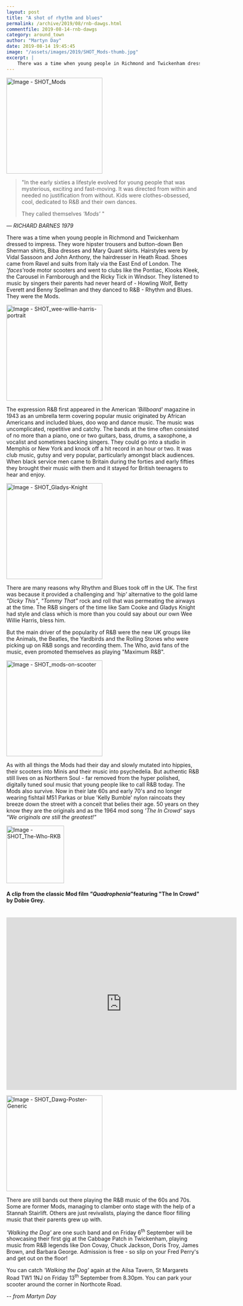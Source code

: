 ```yaml
---
layout: post
title: "A shot of rhythm and blues"
permalink: /archive/2019/08/rnb-dawgs.html
commentfile: 2019-08-14-rnb-dawgs
category: around_town
author: "Martyn Day"
date: 2019-08-14 19:45:45
image: "/assets/images/2019/SHOT_Mods-thumb.jpg"
excerpt: |
    There was a time when young people in Richmond and Twickenham dressed to impress. They wore hipster trousers and button-down Ben Sherman shirts, Biba dresses and Mary Quant skirts. Hairstyles were by Vidal Sassoon and John Anthony, the hairdresser in Heath Road. Shoes came from Ravel and suits from Italy via the East End of London. The <em>'faces'</em>rode motor scooters and went to clubs like the Pontiac, Klooks Kleek, the Carousel in Farnborough and the Ricky Tick in Windsor.
---
```


<a href="/assets/images/2019/SHOT_Mods.jpg" title="Click for a larger image"><img src="/assets/images/2019/SHOT_Mods-thumb.jpg" width="250" alt="Image - SHOT_Mods"  class="photo right"/></a>

> "In the early sixties a lifestyle evolved for young people that was mysterious, exciting and fast-moving. It was directed from within and needed no justification from without. Kids were clothes-obsessed, cool, dedicated to R&B and their own dances.
>
> They called themselves <em>'Mods'</em> "

<cite>&mdash; RICHARD BARNES 1979</cite>

There was a time when young people in Richmond and Twickenham dressed to impress. They wore hipster trousers and button-down Ben Sherman shirts, Biba dresses and Mary Quant skirts. Hairstyles were by Vidal Sassoon and John Anthony, the hairdresser in Heath Road. Shoes came from Ravel and suits from Italy via the East End of London. The <em>'faces'</em>rode motor scooters and went to clubs like the Pontiac, Klooks Kleek, the Carousel in Farnborough and the Ricky Tick in Windsor.  They listened to music by singers their parents had never heard of - Howling Wolf, Betty Everett and Benny Spellman and they danced to R&B - Rhythm and Blues. They were the Mods.

<a href="/assets/images/2019/SHOT_wee-willie-harris-portrait.jpg" title="Click for a larger image"><img src="/assets/images/2019/SHOT_wee-willie-harris-portrait-thumb.jpg" width="250" alt="Image - SHOT_wee-willie-harris-portrait"  class="photo right"/></a>

The expression R&B first appeared in the American <em>'Billboard'</em> magazine in 1943 as an umbrella term covering popular music originated by African Americans and included blues, doo wop and dance music. The music was uncomplicated, repetitive and catchy. The bands at the time often consisted of no more than a piano, one or two guitars, bass, drums, a saxophone, a vocalist and sometimes backing singers. They could go into a studio in Memphis or New York and knock off a hit record in an hour or two. It was club music, gutsy and very popular, particularly amongst black audiences. When black service men came to Britain during the forties and early fifties they brought their music with them and it stayed for British teenagers to hear and enjoy.

<a href="/assets/images/2019/SHOT_Gladys-Knight.jpg" title="Click for a larger image"><img src="/assets/images/2019/SHOT_Gladys-Knight-thumb.jpg" width="250" alt="Image - SHOT_Gladys-Knight"  class="photo right"/></a>

There are many reasons why Rhythm and Blues took off in the UK. The first was because it provided a challenging and <em>'hip'</em> alternative to the gold lame <em>"Dicky This"</em>, <em>"Tommy That"</em> rock and roll that was permeating the airways at the time. The R&B singers of the time like Sam Cooke and Gladys Knight had style and class which is more than you could say about our own Wee Willie Harris, bless him.

But the main driver of the popularity of R&B were the new UK groups like the Animals, the Beatles, the Yardbirds and the Rolling Stones who were picking up on R&B songs and recording them. The Who, avid fans of the music, even promoted themselves as playing "Maximum R&B".

<a href="/assets/images/2019/SHOT_mods-on-scooter.jpg" title="Click for a larger image"><img src="/assets/images/2019/SHOT_mods-on-scooter-thumb.jpg" width="250" alt="Image - SHOT_mods-on-scooter"  class="photo right"/></a>

As with all things the Mods had their day and slowly mutated into hippies, their scooters into Minis and their music into psychedelia. But authentic R&B still lives on as Northern Soul - far removed from the hyper polished, digitally tuned soul music that young people like to call R&B today. The Mods also survive. Now in their late 60s and early 70's and no longer wearing fishtail M51 Parkas or blue 'Kelly Bumble' nylon raincoats they breeze down the street with a conceit that belies their age. 50 years on they know they are the originals and as the 1964 mod song <em>'The In Crowd'</em> says <em>"We originals are still the greatest!"</em>

<div class="box" markdown="1">

<a href="/assets/images/2019/SHOT_The-Who-RKB.jpg" title="Click for a larger image"><img src="/assets/images/2019/SHOT_The-Who-RKB-thumb.jpg" width="150" alt="Image - SHOT_The-Who-RKB"  class="photo left"/></a>

#### A clip from the classic Mod film <em>"Quadrophenia</em>"featuring "The In Crowd" by Dobie Grey.

<br class="u-clearfix" />

<iframe width="600" height="450" src="https://www.youtube-nocookie.com/embed/-Uv2wFPGJ4Y?rel=0" frameborder="0" allowfullscreen></iframe>

</div>

<div class="box" markdown="1">

<a href="/assets/images/2019/SHOT_Dawg-Poster-Generic.jpg" title="Click for a larger image"><img src="/assets/images/2019/SHOT_Dawg-Poster-Generic-thumb.jpg" width="250" alt="Image - SHOT_Dawg-Poster-Generic"  class="photo left"/></a>

There are still bands out there playing the R&B music of the 60s and 70s. Some are former Mods, managing to clamber onto stage with the help of a Stannah Stairlift. Others are just revivalists, playing the dance floor filling music that their parents grew up with.

<em>'Walking the Dog'</em> are one such band and on Friday 6<sup>th</sup> September will be showcasing their first gig at the Cabbage Patch in Twickenham, playing music from R&B legends like Don Covay, Chuck Jackson, Doris Troy, James Brown, and Barbara George. Admission is free - so slip on your Fred Perry's and get out on the floor!

You can catch <em>'Walking the Dog'</em> again at the Ailsa Tavern, St Margarets Road TW1 1NJ on Friday 13<sup>th</sup> September from 8.30pm. You can park your scooter around the corner in Northcote Road.
</div>

<cite>-- from Martyn Day</cite>
